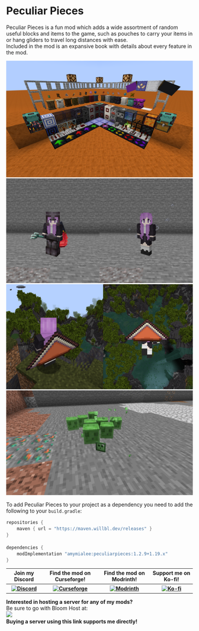 # Peculiar Pieces
Peculiar Pieces is a fun mod which adds a wide assortment of random useful blocks and items to the game, such as pouches to carry your items in or hang gliders to travel long distances with ease.  
Included in the mod is an expansive book with details about every feature in the mod.

<img src="https://github.com/AmyMialeeMods/peculiar-pieces/raw/main/assets/blocksitems.png" alt="The Mod's Blocks.">  
<img src="https://github.com/AmyMialeeMods/peculiar-pieces/raw/main/assets/concealment.png" alt="Concealment Potion">  
<img src="https://github.com/AmyMialeeMods/peculiar-pieces/raw/main/assets/glider.png" alt="Hang Glider">  
<img src="https://github.com/AmyMialeeMods/peculiar-pieces/raw/main/assets/slimes.png" alt="Slime Item">  

To add Peculiar Pieces to your project as a dependency you need to add the following to your `build.gradle`:
```gradle
repositories {
	maven { url = "https://maven.willbl.dev/releases" }
}

dependencies {
	modImplementation "amymialee:peculiarpieces:1.2.9+1.19.x"
}
```

<table align="center">
    <tr>
        <th><b>Join my Discord</b></th>
        <th><b>Find the mod on Curseforge!</b></th>
        <th><b>Find the mod on Modrinth!</b></th>
        <th><b>Support me on Ko-fi!</b></th>
    </tr>
    <tr>
        <th>
            <a href="http://discord.amymialee.xyz">
                <img src="https://cdn.discordapp.com/attachments/793182374410059887/924000460292104282/3437c10597c1526c3dbd98c737c2bcae.svg" width="150" height="150" alt="Discord">
            </a>
        </th>
        <th>
            <a href="https://www.curseforge.com/minecraft/mc-mods/peculiar-pieces">
                <img src="https://cdn.discordapp.com/attachments/793182374410059887/923990008543711282/anvil.svg" width="150" height="150" alt="Curseforge">
            </a>
        </th>
        <th>
            <a href="https://modrinth.com/mod/peculiar-pieces">
                <img src="https://docs.modrinth.com/img/logo.svg" width="150" height="150" alt="Modrinth">
            </a>
        </th>
        <th>
            <a href="http://kofi.amymialee.xyz">
                <img src="https://storage.ko-fi.com/cdn/kofi_stroke_cup.svg" width="150" height="150" alt="Ko-fi">
            </a>
        </th>
    </tr>
</table>

<b>Interested in hosting a server for any of my mods?</b>  
Be sure to go with Bloom Host at:  
<a href="http://bloom.amymialee.xyz">
<img src="https://i.imgur.com/h4556XW.gif">
</a>  
<b>Buying a server using this link supports me directly!</b>
